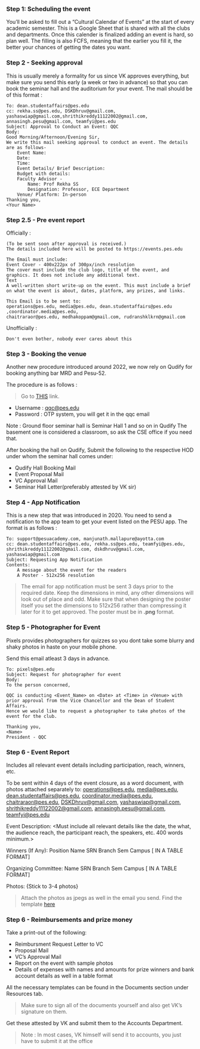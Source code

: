 
### Step 1: Scheduling the event
You’ll be asked to fill out a “Cultural Calendar of Events” at the start of every academic semester. This is a Google Sheet that is shared with all the clubs and departments. Once this calender is finalized adding an event is hard, so plan well. The filling is also FCFS, meaning that the earlier you fill it, the better your chances of getting the dates you want.


### Step 2 - Seeking approval
This is usually merely a formality for us since VK approves everything, but make sure you send this early (a week or two in advance) so that you can book the seminar hall and the auditorium for your event.
The mail should be of this format :

```
To: dean.studentaffairs@pes.edu
cc: rekha.ss@pes.edu, DSKDhruv@gmail.com, yashaswiap@gmail.com,shrithikreddy11122002@gmail.com, annasingh.pesu@gmail.com, teamfyi@pes.edu
Subject: Approval to Conduct an Event: QQC 
Body:
Good Morning/Afternoon/Evening Sir,
We write this mail seeking approval to conduct an event. The details are as follows-
    Event Name:
    Date:
    Time:
    Event Details/ Brief Description:
    Budget with details:
    Faculty Advisor -
        Name: Prof Rekha SS
        Designation: Professor, ECE Department
    Venue/ Platform: In-person
Thanking you,
<Your Name>
```
### Step 2.5 - Pre event report
Officially : 
```
(To be sent soon after approval is received.)
The details included here will be posted to https://events.pes.edu

The Email must include:
Event Cover - 400x222px of 300px/inch resolution
The cover must include the club logo, title of the event, and graphics. It does not include any additional text.
Text
A well-written short write-up on the event. This must include a brief on what the event is about, dates, platform, any prizes, and links.

This Email is to be sent to:
operations@pes.edu, media@pes.edu, dean.studentaffairs@pes.edu ,coordinator.media@pes.edu,
chaitraraor@pes.edu, medhakoppam@gmail.com, rudranshklkrn@gmail.com 
```
Unofficially : 
```
Don't even bother, nobody ever cares about this
```

### Step 3 - Booking the venue
Another new procedure introduced around 2022, we now rely on Qudify for booking anything bar MRD and Pesu-52. 

The procedure is as follows :

>Go to [THIS](http://qudify.co/employee-access-view) link.
- Username : qqc@pes.edu 
- Password : OTP system, you will get it in the qqc email

Note : Ground floor seminar hall is Seminar Hall 1 and so on in Qudify
The basement one is considered a classroom, so ask the CSE office if you need that.

After booking the hall on Qudify, Submit the following to the respective HOD under whom the seminar hall comes under:
- Qudify Hall Booking  Mail
- Event Proposal Mail
- VC Approval Mail
- Seminar Hall Letter(preferably attested by VK sir)


### Step 4 - App Notification
This is a new step that was introduced in 2020. You need to send a notification to the app team to get your event listed on the PESU app. The format is as follows :
```
To: support@pesuacademy.com, manjunath.mallapure@ayotta.com
cc: dean.studentaffairs@pes.edu, rekha.ss@pes.edu, teamfyi@pes.edu, shrithikreddy11122002@gmail.com, dskdhruv@gmail.com, yashaswiap@gmail.com
Subject: Requesting App Notification
Contents:
	A message about the event for the readers
	A Poster - 512x256 resolution 
```
>The email for app notification must be sent 3 days prior to the required date.
>Keep the dimensions in mind, any other dimensions will look out of place and odd.
>Make sure that when designing the poster itself you set the dimensions to 512x256 rather than compressing it later for it to get approved.
>The poster must be in **.png** format. 

### Step 5 - Photographer for Event
Pixels provides photographers for quizzes so you dont take some blurry and shaky photos in haste on your mobile phone. 

Send this email atleast 3 days in advance.

```
To: pixels@pes.edu
Subject: Request for photographer for event
Body:
To the person concerned,

QQC is conducting <Event_Name> on <Date> at <Time> in <Venue> with prior approval from the Vice Chancellor and the Dean of Student Affairs.
Hence we would like to request a photographer to take photos of the event for the club.

Thanking you,
<Name>
President - QQC
```

### Step 6 - Event Report
Includes all relevant event details including participation, reach, winners, etc.

To be sent within 4 days of the event closure, as a word document, with photos attached separately to:
operations@pes.edu,
media@pes.edu,
dean.studentaffairs@pes.edu,
coordinator.media@pes.edu,
chaitraraor@pes.edu,
DSKDhruv@gmail.com, 
yashaswiap@gmail.com, 
shrithikreddy11122002@gmail.com,
annasingh.pesu@gmail.com, 
teamfyi@pes.edu   

Event Description:
<Must include all relevant details like the date, the what, the audience reach, the participant reach, the speakers, etc.
400 words minimum.>

Winners (If Any):
Position
Name
SRN
Branch
Sem
Campus
[ IN A TABLE FORMAT]

Organizing Committee:
Name
SRN
Branch
Sem
Campus
[ IN A TABLE FORMAT]

Photos:
{Stick to 3-4 photos}

> Attach the photos as jpegs as well in the email you send. Find the template [here](./resources/documents.md)




### Step 6 - Reimbursements and prize money 
Take a print-out of the following:

- Reimbursment Request Letter to VC
- Proposal Mail
- VC’s Approval Mail
- Report on the event with sample photos
- Details of expenses with names and amounts for prize winners and bank account details as well in a table format

All the necessary templates can be found in the Documents section under Resources tab.

> Make sure to sign all of the documents yourself and also get VK’s signature on them.

  Get these attested by VK and submit them to the Accounts Department. 
> Note : In most cases, VK himself will send it to accounts, you just have to submit it at the office
